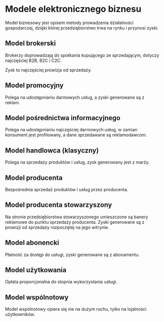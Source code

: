# Modele elektronicznego biznesu

Model biznesowy jest opisem metody prowadzenia działalności gospodarczej, dzięki której przedsiębiorstwo trwa na rynku i przynosi zyski.

## Model brokerski

Brokerzy doprowadzają do spotkania kupującego ze sprzedającym, dotyczy najczęściej B2B, B2C i C2C.

Zysk to najczęściej prowizja od sprzedaży.

## Model promocyjny

Polega na udostępnianiu darmowych usług, a zyski generowane są z reklam.

## Model pośrednictwa informacyjnego

Polega na udostępnianiu najczęściej darmowych usług, w zamian konsument jest profilowany, a dane sprzedawane są reklamodawcom.

## Model handlowca (klasyczny)

Polega na sprzedaży produktów i usług, zysk generowany jest z marży.

## Model producenta

Bezpośrednia sprzedaż produktów i usług przez producenta.

## Model producenta stowarzyszony

Na stronie przedsiębiorstwa stowarzyszonego umieszczone są banery reklamowe do punktu sprzedaży producenta. Zyski generowane są z prowizji od sprzedaży rozpoczętej na jego witrynie.

## Model abonencki

Płatność za dostęp do usługi, zyski generowane są z abonamentu.

## Model użytkowania

Opłata proporcjonalna do stopnia wykorzystania usługi.

## Model wspólnotowy

Model wspólnotowy opiera się nie na dużym ruchu, tylko na lojalności użytkowników.
